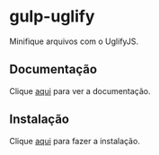 # gulp-uglify

Minifique arquivos com o UglifyJS.

## Documentação

Clique [aqui](https://github.com/terinjokes/gulp-uglify) para ver a documentação.

## Instalação

Clique [aqui](https://www.npmjs.com/package/gulp-uglify) para fazer a instalação.